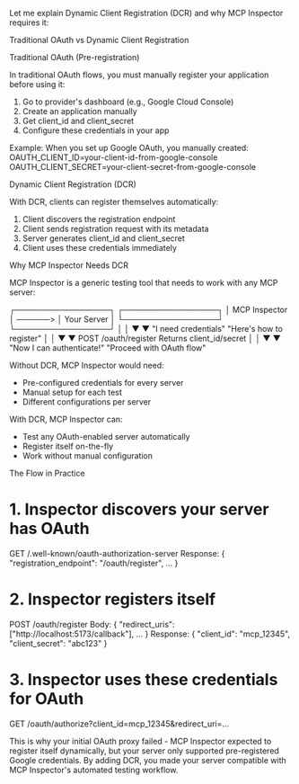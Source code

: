 Let me explain Dynamic Client Registration (DCR) and why MCP Inspector requires it:

Traditional OAuth vs Dynamic Client Registration

Traditional OAuth (Pre-registration)

In traditional OAuth flows, you must manually register your application before using it:

1. Go to provider's dashboard (e.g., Google Cloud Console)
2. Create an application manually
3. Get client_id and client_secret
4. Configure these credentials in your app

Example: When you set up Google OAuth, you manually created:
OAUTH_CLIENT_ID=your-client-id-from-google-console
OAUTH_CLIENT_SECRET=your-client-secret-from-google-console

Dynamic Client Registration (DCR)

With DCR, clients can register themselves automatically:

1. Client discovers the registration endpoint
2. Client sends registration request with its metadata
3. Server generates client_id and client_secret
4. Client uses these credentials immediately

Why MCP Inspector Needs DCR

MCP Inspector is a generic testing tool that needs to work with any MCP server:

┌─────────────────┐         ┌─────────────────┐
│  MCP Inspector  │ ──────> │   Your Server   │
└─────────────────┘         └─────────────────┘
│                           │
▼                           ▼
"I need credentials"        "Here's how to register"
│                           │
▼                           ▼
POST /oauth/register        Returns client_id/secret
│                           │
▼                           ▼
"Now I can authenticate!"   "Proceed with OAuth flow"

Without DCR, MCP Inspector would need:
- Pre-configured credentials for every server
- Manual setup for each test
- Different configurations per server

With DCR, MCP Inspector can:
- Test any OAuth-enabled server automatically
- Register itself on-the-fly
- Work without manual configuration

The Flow in Practice

# 1. Inspector discovers your server has OAuth
GET /.well-known/oauth-authorization-server
Response: { "registration_endpoint": "/oauth/register", ... }

# 2. Inspector registers itself
POST /oauth/register
Body: { "redirect_uris": ["http://localhost:5173/callback"], ... }
Response: { "client_id": "mcp_12345", "client_secret": "abc123" }

# 3. Inspector uses these credentials for OAuth
GET /oauth/authorize?client_id=mcp_12345&redirect_uri=...

This is why your initial OAuth proxy failed - MCP Inspector expected to register itself dynamically, but your server only supported pre-registered Google credentials. By adding DCR, you
made your server compatible with MCP Inspector's automated testing workflow.